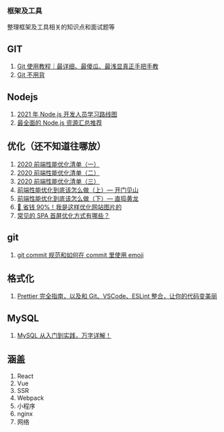 ### 框架及工具

整理框架及工具相关的知识点和面试题等

## GIT

1. [Git 使用教程｜最详细、最傻瓜、最浅显真正手把手教](https://mp.weixin.qq.com/s/G7Nz0aMnbBzo6aDi9JNZrw)
2. [Git 不用背](https://mp.weixin.qq.com/s/EGgCILQvqJLhEarfZuCdHQ)

## Nodejs

1. [2021 年 Node.js 开发人员学习路线图](https://mp.weixin.qq.com/s/GATnSzGCBWIPPE3P1uJ2Nw)
2. [最全面的 Node.js 资源汇总推荐](https://mp.weixin.qq.com/s/muJKVzMSLXOy0Et48zHj9Q)

## 优化（还不知道往哪放）

1. [2020 前端性能优化清单（一）](https://mp.weixin.qq.com/s/d9J-_aF9K8QTUtemol-EfQ)
2. [2020 前端性能优化清单（二）](https://mp.weixin.qq.com/s/7NJv21Dz7eGFFt-c3qitWw)
3. [2020 前端性能优化清单（三）](https://mp.weixin.qq.com/s/vJsDn7jc9MBR-DbW_BGDDA)
4. [前端性能优化到底该怎么做（上）— 开门见山](https://juejin.cn/post/7137058832592666655)
5. [前端性能优化到底该怎么做（下）— 直捣黄龙](https://juejin.cn/post/7139661845182300191)
6. [🤣 省钱 90%！我是这样优化网站图片的](https://mp.weixin.qq.com/s/aJ0KdpDkEHM7q-O2ELlI6A)
7. [常见的 SPA 首屏优化方式有哪些？](https://mp.weixin.qq.com/s/5MHAeuxpM_99zoZv3niMrw)

## git

1. [git commit 规范和如何在 commit 里使用 emoji](https://mp.weixin.qq.com/s/EYjuN4S-F1XwaMHGgnVvtQ)

## 格式化

1. [Prettier 完全指南，以及和 Git、VSCode、ESLint 整合，让你的代码变美丽](https://mp.weixin.qq.com/s/2QXEeOr6JXQ7B5pyuKbHyw)

## MySQL

1. [MySQL 从入门到实践，万字详解！](https://mp.weixin.qq.com/s/JWU3yOxZnZRuMUpDP46dCQ)

## 涵盖

1. React
2. Vue
3. SSR
4. Webpack
5. 小程序
6. nginx
7. 网络
